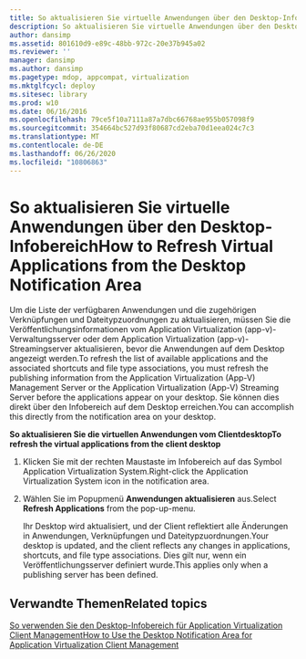 ```yaml
---
title: So aktualisieren Sie virtuelle Anwendungen über den Desktop-Infobereich
description: So aktualisieren Sie virtuelle Anwendungen über den Desktop-Infobereich
author: dansimp
ms.assetid: 801610d9-e89c-48bb-972c-20e37b945a02
ms.reviewer: ''
manager: dansimp
ms.author: dansimp
ms.pagetype: mdop, appcompat, virtualization
ms.mktglfcycl: deploy
ms.sitesec: library
ms.prod: w10
ms.date: 06/16/2016
ms.openlocfilehash: 79ce5f10a7111a87a7dbc66768ae955b057098f9
ms.sourcegitcommit: 354664bc527d93f80687cd2eba70d1eea024c7c3
ms.translationtype: MT
ms.contentlocale: de-DE
ms.lasthandoff: 06/26/2020
ms.locfileid: "10806863"
---
```

# <span data-ttu-id="a1523-103">So aktualisieren Sie virtuelle Anwendungen über den Desktop-Infobereich</span><span class="sxs-lookup"><span data-stu-id="a1523-103">How to Refresh Virtual Applications from the Desktop Notification Area</span></span>


<span data-ttu-id="a1523-104">Um die Liste der verfügbaren Anwendungen und die zugehörigen Verknüpfungen und Dateitypzuordnungen zu aktualisieren, müssen Sie die Veröffentlichungsinformationen vom Application Virtualization (app-v)-Verwaltungsserver oder dem Application Virtualization (app-v)-Streamingserver aktualisieren, bevor die Anwendungen auf dem Desktop angezeigt werden.</span><span class="sxs-lookup"><span data-stu-id="a1523-104">To refresh the list of available applications and the associated shortcuts and file type associations, you must refresh the publishing information from the Application Virtualization (App-V) Management Server or the Application Virtualization (App-V) Streaming Server before the applications appear on your desktop.</span></span> <span data-ttu-id="a1523-105">Sie können dies direkt über den Infobereich auf dem Desktop erreichen.</span><span class="sxs-lookup"><span data-stu-id="a1523-105">You can accomplish this directly from the notification area on your desktop.</span></span>

**<span data-ttu-id="a1523-106">So aktualisieren Sie die virtuellen Anwendungen vom Clientdesktop</span><span class="sxs-lookup"><span data-stu-id="a1523-106">To refresh the virtual applications from the client desktop</span></span>**

1.  <span data-ttu-id="a1523-107">Klicken Sie mit der rechten Maustaste im Infobereich auf das Symbol Application Virtualization System.</span><span class="sxs-lookup"><span data-stu-id="a1523-107">Right-click the Application Virtualization System icon in the notification area.</span></span>

2.  <span data-ttu-id="a1523-108">Wählen Sie im Popupmenü **Anwendungen aktualisieren** aus.</span><span class="sxs-lookup"><span data-stu-id="a1523-108">Select **Refresh Applications** from the pop-up-menu.</span></span>

    <span data-ttu-id="a1523-109">Ihr Desktop wird aktualisiert, und der Client reflektiert alle Änderungen in Anwendungen, Verknüpfungen und Dateitypzuordnungen.</span><span class="sxs-lookup"><span data-stu-id="a1523-109">Your desktop is updated, and the client reflects any changes in applications, shortcuts, and file type associations.</span></span> <span data-ttu-id="a1523-110">Dies gilt nur, wenn ein Veröffentlichungsserver definiert wurde.</span><span class="sxs-lookup"><span data-stu-id="a1523-110">This applies only when a publishing server has been defined.</span></span>

## <span data-ttu-id="a1523-111">Verwandte Themen</span><span class="sxs-lookup"><span data-stu-id="a1523-111">Related topics</span></span>


[<span data-ttu-id="a1523-112">So verwenden Sie den Desktop-Infobereich für Application Virtualization Client Management</span><span class="sxs-lookup"><span data-stu-id="a1523-112">How to Use the Desktop Notification Area for Application Virtualization Client Management</span></span>](how-to-use-the-desktop-notification-area-for-application-virtualization-client-management.md)

 

 





